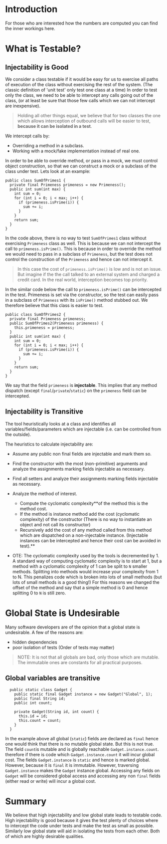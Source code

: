 # Introduction #

For those who are interested how the numbers are computed you can find the inner workings here.

# What is Testable? #

## Injectability is Good ##
We consider a class testable if it would be easy for us to exercise all paths of execution of the class without exercising  the rest of the system. (The classic definition of 'unit test' only test one class at a time) In order to test only the class, we need to be able to intercept any calls going out of the class, (or at least be sure that those few calls which we can not intercept are inexpensive).

> Holding all other things equal, we believe that for two classes the one which allows interception of outbound calls will be easier to test, **because it can be isolated in a test**.

We intercept calls by:
  * Overriding a method in a subclass.
  * Working with a mock/fake implementation instead of real one.

In order to be able to override method, or pass in a mock, we must control object construction, so that we can construct a mock or a subclass of the class under test. Lets look at an example:
```
public class SumOfPrimes1 {
  private final Primeness primeness = new Primeness();
  public int sum(int max) {
    int sum = 0;
    for (int i = 0; i < max; i++) {
      if (primeness.isPrime(i)) {
        sum += i;
      }
    }
    return sum;
  }
}
```

In the code above, there is no way to test `SumOfPrimes1` class without exercising `Primeness` class as well. This is because  we can not intercept the call to `primeness.isPrime()`. This is because in order to override the method we would need to pass in a subclass of `Primeness`, but the test does not control the construction of the `Primeness` and hence can not intercept it.

> In this case the cost of `primeness.isPrime()` is low and is not an issue. But imagine  if the the call talked to an external system and charged a credit card. In the real world, interception becomes top priority.

In the similar code below the call to `primeness.isPrime()` can be intercepted in the test. Primeness is set via the constructor, so the test can easily pass in a subclass of `Primeness` with its `isPrime()` method stubbed out. We therefore believe that this class is easier to test.
```
public class SumOfPrimes2 {
  private final Primeness primeness;
  public SumOfPrimes2(Primeness primeness) {
    this.primeness = primeness;
  }
  public int sum(int max) {
    int sum = 0;
    for (int i = 0; i < max; i++) {
      if (primeness.isPrime(i)) {
        sum += i;
      }
    }
    return sum;
  }
}
```

We say that the field `primeness` is **injectable**. This implies that any method dispatch (except `final`/`private`/`static`) on the `primeness` field  can be intercepted.

## Injectability is Transitive ##

The tool heuristically looks at a class and identifies all variables/fields/parameters which are injectable (i.e. can be controlled from the outside).

The heuristics to calculate injectability are:
  * Assume any public non final fields are injectable and mark them so.
  * Find the constructor with the most (non-primitive) arguments and analyze the assignments marking fields injectable as necessary.
  * Find all setters and analyze their assignments marking fields injectable as necessary.
  * Analyze the method of interest.
    * Compute the cyclomatic complexity**of the method this is the method cost.
    * If the method is instance method add the cost (cyclomatic complexity) of the constructor (There is no way to instantiate an object and not call its constructor)
    * Recursively add the cost of any method called from this method which are dispatched on a non-injectable instance. (Injectable instances can be intercepted and hence their cost can be avoided in test).**

  * OTE: The cyclomatic complexity used by the tools is decremented by 1. A standard way of computing cyclomatic complexity is to start at 1, but a method with a cyclomatic complexity of 1 can be split to `N` smaller methods. Splitting into methods would increase your complexity from 1 to N. This penalizes code which is broken into lots of small methods (but lots of small methods is a good thing!) For this reasons we changed the offset of the method and say that a simple method is 0 and hence splitting 0 to `N` is still zero.

# Global State is Undesirable #

Many software developers are of the opinion that a global state is undesirable. A few of the reasons are:
  * hidden dependencies
  * poor isolation of tests (Order of tests may matter)

> NOTE: It is not that all globals are bad, only those which are mutable. The immutable ones are constants for all practical purposes.


## Global variables are transitive ##

```
  public static class Gadget {
    public static final Gadget instance = new Gadget("Global", 1);
    public final String id;
    public int count;

    private Gadget(String id, int count) {
      this.id = id;
      this.count = count;
    }
  }
```

In the example above all global (`static`) fields are declared as `final` hence one would think that there is no mutable global state. But this is not true. The field `count`is mutable and is globally reachable `Gadget.instance.count`. therefore if there is code which `Gadget.instance.count` it will incur global cost. The fields `Gadget.instance` is `static` and hence is marked global. However, because it is `final` it is immutable. However, traversing `Gadget.instance` makes the `Gadget` instance global. Accessing any fields on `Gadget` will be considered global access and accessing any non `final` fields (either read or write) will incur a global cost.

# Summary #

We believe that high injectability and low global state leads to testable code. High injectability is good because it gives the test plenty of choices where to intercept the code under tests and make the test as small as possible. Similarly low global state will aid in isolating the tests from each other. Both of which are highly desirable qualities.